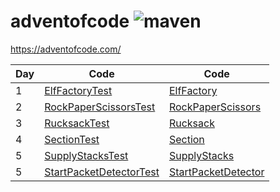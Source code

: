# adventofcode ![maven](https://github.com/tubbynl/adventofcode/actions/workflows/mvn.yml/badge.svg?branch=main)

https://adventofcode.com/

| Day | Code                                                                               | Code                                                                       |
|-----|------------------------------------------------------------------------------------|----------------------------------------------------------------------------|
| 1   | [ElfFactoryTest](src/test/java/nl/tubby/aoc/ElfFactoryTest.java)                   | [ElfFactory](src/main/java/nl/tubby/aoc/ElfFactoryTest.java)               |
| 2   | [RockPaperScissorsTest](src/test/java/nl/tubby/aoc/RockPaperScissorsTest.java)     | [RockPaperScissors](src/main/java/nl/tubby/aoc/RockPaperScissors.java)     |
| 3   | [RucksackTest](src/test/java/nl/tubby/aoc/RucksackTest.java)                       | [Rucksack](src/main/java/nl/tubby/aoc/Rucksack.java)                       |
| 4   | [SectionTest](src/test/java/nl/tubby/aoc/SectionTest.java)                         | [Section](src/main/java/nl/tubby/aoc/Section.java)                         |
| 5   | [SupplyStacksTest](src/test/java/nl/tubby/aoc/SupplyStacksTest.java)               | [SupplyStacks](src/main/java/nl/tubby/aoc/SupplyStacks.java)               |
| 5   | [StartPacketDetectorTest](src/test/java/nl/tubby/aoc/StartPacketDetectorTest.java) | [StartPacketDetector](src/main/java/nl/tubby/aoc/StartPacketDetector.java) |
